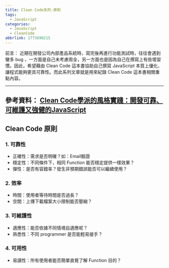 ```yaml
---
title: Clean Code系列-原則
tags:
  - JavaScript
categories:
  - JavaScript
  - CleanCode
abbrlink: 1773690215
---
```

前言：
近期在開發公司內部產品系統時，寫完後再進行功能測試時，往往會遇到蠻多 bug ，一方面是自己未考慮周全，另一方面也是因為自己在撰寫上有些壞習慣。因此，希望藉由 Clean Code 這本書協助自己撰寫 JavaScript 本質上優化、讓程式能夠更具可靠性。而此系列文章就是用來紀錄 Clean Code 這本書相關重點內容。
<!-- more -->
---
參考資料：
[Clean Code學派的風格實踐：開發可靠、可維護又強健的JavaScript](https://www.books.com.tw/products/0010886265?loc=M_0009_020)
---
## Clean Code 原則
### 1. 可靠性

- 正確性：需求是否明確？如：Email驗證
- 穩定性：不同條件下，相同 Function 能否穩定提供一樣效果？
- 彈性：是否有容錯率？發生非預期錯誤能否可以繼續使用？

### 2.  效率

- 時間：使用者等待時間是否過長？
- 空間：上傳下載檔案大小限制能否壓縮？

### 3. 可維護性

- 適應性：能否依據不同情境自適應呢？
- 熟悉性：不同 programmer 是否能輕易接手？

### 4. 可用性

- 易讀性：所有使用者能否簡單直覺了解 Function 目的？
